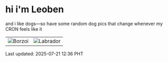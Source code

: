# hi i'm Leoben

and i like dogs—so have some random dog pics that change whenever my CRON feels like it

|  |  |
|--------|----------|
| ![Borzoi](https://random-dog-vercel.vercel.app/api/random-borzoi?v=1753072583) | ![Labrador](https://random-dog-vercel.vercel.app/api/random-labrador?v=1753072583) |

Last updated: 2025-07-21 12:36 PHT
